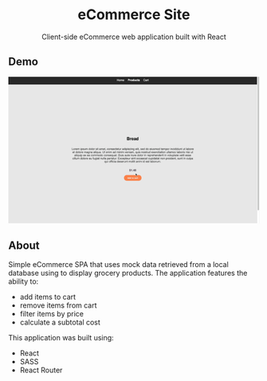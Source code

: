 <p align="center">
<h1 align="center">eCommerce Site</h1>
<p align="center">Client-side eCommerce web application built with React</p>
</p>

## Demo

![gif of application](./src/images/demo.gif)

## About

Simple eCommerce SPA that uses mock data retrieved from a local database using to display grocery products. The application features the ability to:

- add items to cart
- remove items from cart
- filter items by price
- calculate a subtotal cost

This application was built using:

- React
- SASS
- React Router
